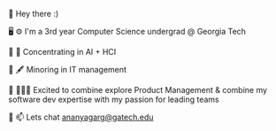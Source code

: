👋 Hey there :) 


🖥️ ⚙️  I'm a 3rd year Computer Science undergrad @ Georgia Tech

🤖 👥 Concentrating in AI + HCI

💼 🖋️ Minoring in IT management 

🎯 👩🏻‍💻 Excited to combine explore Product Management & combine my software dev expertise with my passion for leading teams 


🚀 📫 Lets chat ananyagarg@gatech.edu

<!---
ananyag0/ananyag0 is a ✨ special ✨ repository because its `README.md` (this file) appears on your GitHub profile.
You can click the Preview link to take a look at your changes.
--->
